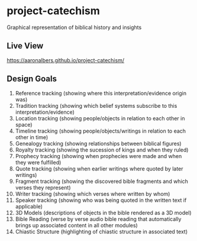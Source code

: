 # project-catechism
Graphical representation of biblical history and insights
## Live View
https://aaronalbers.github.io/project-catechism/
## Design Goals
1. Reference tracking (showing where this interpretation/evidence origin was)
2. Tradition tracking (showing which belief systems subscribe to this interpretation/evidence)
3. Location tracking (showing people/objects in relation to each other in space)
4. Timeline tracking (showing people/objects/writings in relation to each other in time)
5. Genealogy tracking (showing relationships between biblical figures)
6. Royalty tracking (showing the sucession of kings and when they ruled)
7. Prophecy tracking (showing when prophecies were made and when they were fulfilled)
8. Quote tracking (showing when earlier writings where quoted by later writings)
9. Fragment tracking (showing the discovered bible fragments and which verses they represent)
10. Writer tracking (showing which verses where written by whom)
11. Speaker tracking (showing who was being quoted in the written text if applicable)
12. 3D Models (descriptions of objects in the bible rendered as a 3D model)
13. Bible Reading (verse by verse audio bible reading that automatically brings up associated content in all other modules)
14. Chiastic Structure (highlighting of chiastic structure in associated text)
